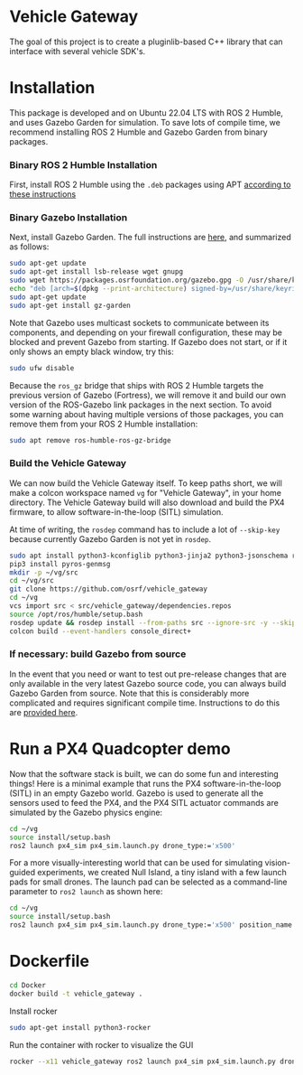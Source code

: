 # Vehicle Gateway

The goal of this project is to create a pluginlib-based C++ library that can interface with several vehicle SDK's.

# Installation

This package is developed and on Ubuntu 22.04 LTS with ROS 2 Humble, and uses Gazebo Garden for simulation. To save lots of compile time, we recommend installing ROS 2 Humble and Gazebo Garden from binary packages.

### Binary ROS 2 Humble Installation
First, install ROS 2 Humble using the `.deb` packages using APT [according to these instructions](http://docs.ros.org/en/humble/Installation/Ubuntu-Install-Debians.html)

### Binary Gazebo Installation
Next, install Gazebo Garden. The full instructions are [here](https://gazebosim.org/docs/garden/install_ubuntu), and summarized as follows:

```bash
sudo apt-get update
sudo apt-get install lsb-release wget gnupg
sudo wget https://packages.osrfoundation.org/gazebo.gpg -O /usr/share/keyrings/pkgs-osrf-archive-keyring.gpg
echo "deb [arch=$(dpkg --print-architecture) signed-by=/usr/share/keyrings/pkgs-osrf-archive-keyring.gpg] http://packages.osrfoundation.org/gazebo/ubuntu-stable $(lsb_release -cs) main" | sudo tee /etc/apt/sources.list.d/gazebo-stable.list > /dev/null
sudo apt-get update
sudo apt-get install gz-garden
```

Note that Gazebo uses multicast sockets to communicate between its components, and depending on your firewall configuration, these may be blocked and prevent Gazebo from starting. If Gazebo does not start, or if it only shows an empty black window, try this:
```bash
sudo ufw disable
```

Because the `ros_gz` bridge that ships with ROS 2 Humble targets the previous version of Gazebo (Fortress), we will remove it and build our own version of the ROS-Gazebo link packages in the next section. To avoid some warning about having multiple versions of those packages, you can remove them from your ROS 2 Humble installation:
```bash
sudo apt remove ros-humble-ros-gz-bridge
```

### Build the Vehicle Gateway
We can now build the Vehicle Gateway itself. To keep paths short, we will make a colcon workspace named `vg` for "Vehicle Gateway", in your home directory. The Vehicle Gateway build will also download and build the PX4 firmware, to allow software-in-the-loop (SITL) simulation.

At time of writing, the `rosdep` command has to include a lot of `--skip-key` because currently Gazebo Garden is not yet in `rosdep`.

```bash
sudo apt install python3-kconfiglib python3-jinja2 python3-jsonschema ros-humble-gps-msgs gcc-arm-none-eabi libfuse2 python3-pip git python3-vcstool python3-future rsync
pip3 install pyros-genmsg
mkdir -p ~/vg/src
cd ~/vg/src
git clone https://github.com/osrf/vehicle_gateway
cd ~/vg
vcs import src < src/vehicle_gateway/dependencies.repos
source /opt/ros/humble/setup.bash
rosdep update && rosdep install --from-paths src --ignore-src -y --skip-keys="gz-transport12 gz-common5 gz-math7 gz-msgs9 gz-gui7 gz-cmake3 gz-sim7"
colcon build --event-handlers console_direct+
```

### If necessary: build Gazebo from source
In the event that you need or want to test out pre-release changes that are only available in the very latest Gazebo source code, you can always build Gazebo Garden from source. Note that this is considerably more complicated and requires significant compile time. Instructions to do this are [provided here](build_gazebo_from_source.md).

# Run a PX4 Quadcopter demo

Now that the software stack is built, we can do some fun and interesting things! Here is a minimal example that runs the PX4 software-in-the-loop (SITL) in an empty Gazebo world. Gazebo is used to generate all the sensors used to feed the PX4, and the PX4 SITL actuator commands are simulated by the Gazebo physics engine:

```bash
cd ~/vg
source install/setup.bash
ros2 launch px4_sim px4_sim.launch.py drone_type:='x500'
```

For a more visually-interesting world that can be used for simulating vision-guided experiments, we created Null Island, a tiny island with a few launch pads for small drones. The launch pad can be selected as a command-line parameter to `ros2 launch` as shown here:

```bash
cd ~/vg
source install/setup.bash
ros2 launch px4_sim px4_sim.launch.py drone_type:='x500' position_name:=pad_1 world_name:=null_island
```

# Dockerfile

```bash
cd Docker
docker build -t vehicle_gateway .
```

Install rocker

```bash
sudo apt-get install python3-rocker
```

Run the container with rocker to visualize the GUI

```bash
rocker --x11 vehicle_gateway ros2 launch px4_sim px4_sim.launch.py drone_type:='x500' world_name:=null_island model_pose:="-9.7948, -8.31, 2"
```
